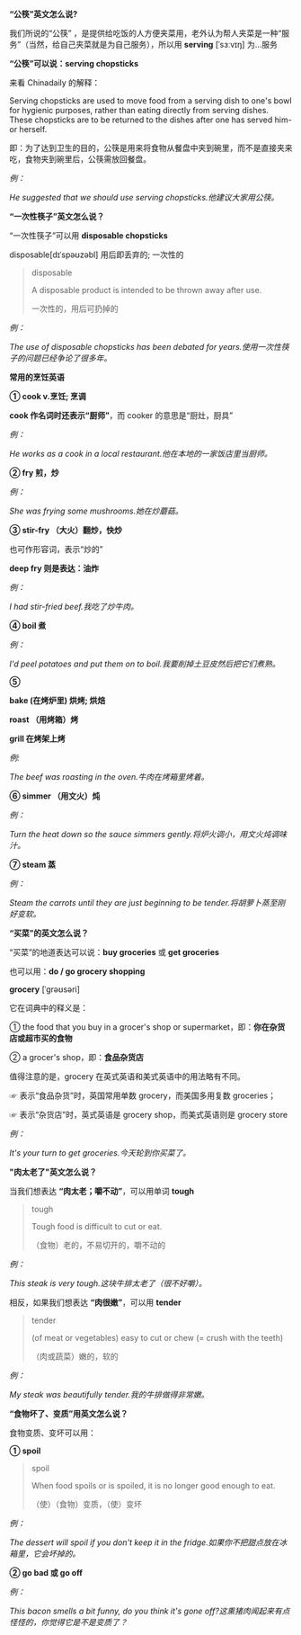 **“公筷”英文怎么说?**

我们所说的“公筷” ，是提供给吃饭的人方便夹菜用，老外认为帮人夹菜是一种“服务”（当然，给自己夹菜就是为自己服务），所以用 **serving** [ˈsɜːvɪŋ] 为…服务

**“公筷”可以说：serving chopsticks**

来看 Chinadaily 的解释：

Serving chopsticks are used to move food from a serving dish to one's bowl for hygienic purposes, rather than eating directly from serving dishes. These chopsticks are to be returned to the dishes after one has served him- or herself.

即：为了达到卫生的目的，公筷是用来将食物从餐盘中夹到碗里，而不是直接夹来吃，食物夹到碗里后，公筷需放回餐盘。

_例：_

_He suggested that we should use serving chopsticks.他建议大家用公筷。_

**“一次性筷子”英文怎么说？**

“一次性筷子”可以用 **disposable chopsticks**

disposable[dɪˈspəʊzəbl] 用后即丢弃的; 一次性的

> disposable
>
> A disposable product is intended to be thrown away after use.
>
> 一次性的，用后可扔掉的

_例：_

_The use of disposable chopsticks has been debated for years.使用一次性筷子的问题已经争论了很多年。_

**常用的烹饪英语**

**① cook v.烹饪; 烹调**

**cook 作名词时还表示“厨师”**，而 cooker 的意思是“厨灶，厨具”

_例：_

_He works as a cook in a local restaurant.他在本地的一家饭店里当厨师。_

**② fry 煎，炒**

_例：_

_She was frying some mushrooms.她在炒蘑菇。_

**③ stir-fry （大火）翻炒，快炒**

也可作形容词，表示“炒的”

**deep fry 则是表达：油炸**

_例：_

_I had stir-fried beef.我吃了炒牛肉。_

**④ boil 煮**

_例：_

_I'd peel potatoes and put them on to boil.我要削掉土豆皮然后把它们煮熟。_

**⑤**

**bake (在烤炉里) 烘烤; 烘焙**

**roast （用烤箱）烤**

**grill 在烤架上烤**

_例:_

_The beef was roasting in the oven.牛肉在烤箱里烤着。_

**⑥ simmer （用文火）炖**

_例：_

_Turn the heat down so the sauce simmers gently.将炉火调小，用文火炖调味汁。_

**⑦ steam 蒸**

_例：_

_Steam the carrots until they are just beginning to be tender.将胡萝卜蒸至刚好变软。_

**“买菜”的英文怎么说？**

“买菜”的地道表达可以说：**buy groceries** 或 **get groceries**

也可以用：**do / go grocery shopping**

**grocery** [ˈɡrəʊsəri]

它在词典中的释义是：

① the food that you buy in a grocer's shop or supermarket，即：**你在杂货店或超市买的食物**

② a grocer's shop，即：**食品杂货店**

值得注意的是，grocery 在英式英语和美式英语中的用法略有不同。

☞ 表示“食品杂货”时，英国常用单数 grocery，而美国多用复数 groceries；

☞ 表示“杂货店”时，英式英语是 grocery shop，而美式英语则是 grocery store

_例：_

_It's your turn to get groceries.今天轮到你买菜了。_

**"肉太老了"英文怎么说？**

当我们想表达 **“肉太老；嚼不动”**，可以用单词 **tough**

> tough
>
> Tough food is difficult to cut or eat.
>
> （食物）老的，不易切开的，嚼不动的

_例：_

_This steak is very tough.这块牛排太老了（很不好嚼）。_

相反，如果我们想表达 **“肉很嫩”**，可以用 **tender**

> tender
>
> (of meat or vegetables) easy to cut or chew (= crush with the teeth)
>
> （肉或蔬菜）嫩的，软的

_例：_

_My steak was beautifully tender.我的牛排做得非常嫩。_

**“食物坏了、变质”用英文怎么说？**

食物变质、变坏可以用：

**① spoil**

> spoil
>
> When food spoils or is spoiled, it is no longer good enough to eat.
>
> （使）（食物）变质，（使）变坏

_例：_

_The dessert will spoil if you don't keep it in the fridge.如果你不把甜点放在冰箱里，它会坏掉的。_

**② go bad 或 go off**

_例：_

_This bacon smells a bit funny, do you think it's gone off?这熏猪肉闻起来有点怪怪的，你觉得它是不是变质了？_
